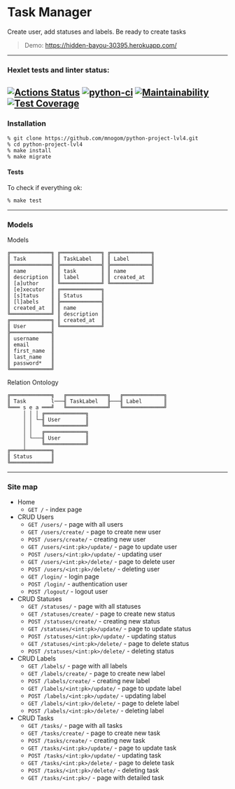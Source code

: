 # Task Manager
Create user, add statuses and labels. Be ready to create tasks
> Demo: https://hidden-bayou-30395.herokuapp.com/

---
### Hexlet tests and linter status:
[![Actions Status](https://github.com/mnogom/python-project-lvl4/workflows/hexlet-check/badge.svg)](https://github.com/mnogom/python-project-lvl4/actions)
[![python-ci](https://github.com/mnogom/python-project-lvl4/actions/workflows/python-ci.yaml/badge.svg)](https://github.com/mnogom/python-project-lvl4/actions/workflows/python-ci.yaml)
[![Maintainability](https://api.codeclimate.com/v1/badges/e026833e3bf6310ae6ff/maintainability)](https://codeclimate.com/github/mnogom/python-project-lvl4/maintainability)
[![Test Coverage](https://api.codeclimate.com/v1/badges/e026833e3bf6310ae6ff/test_coverage)](https://codeclimate.com/github/mnogom/python-project-lvl4/test_coverage)
---
### Installation
```commandline
% git clone https://github.com/mnogom/python-project-lvl4.git
% cd python-project-lvl4
% make install
% make migrate
```

[comment]: <> (* to deploying to heroku &#40;with [heroku cli]&#40;https://devcenter.heroku.com/articles/heroku-cli&#41;&#41;)
[comment]: <> (```commandline)
[comment]: <> (% heroku config:set DATABASE_URL=postgres://...)
[comment]: <> (% heroku config:set DISABLE_COLLECTSTATIC=0)
[comment]: <> (% heroku config:set DISABLE_POETRY_CREATE_RUNTIME_FILE=1)
[comment]: <> (% heroku config:set ENV=production)
[comment]: <> (% heroku config:set ROLLBAR_ACCESS_TOKEN=rollbar-api-token)
[comment]: <> (% heroku config:set SECRET_KEY=some-strong-secret-key)
[comment]: <> (% heroku config:set ALLOWED_HOSTS=hidden-bayou-30395.herokuapp.com)
[comment]: <> (```)

#### Tests
To check if everything ok:
```commandline
% make test
```

---
### Models
Models
```
╔═════════════╗ ╔═════════════╗ ╔═════════════╗
║ Task        ║ ║ TaskLabel   ║ ║ Label       ║
╠═════════════╣ ╠═════════════╣ ╠═════════════╣
║ name        ║ ║ task        ║ ║ name        ║
║ description ║ ║ label       ║ ║ created_at  ║
║ [a]uthor    ║ ╚═════════════╝ ╚═════════════╝
║ [e]xecutor  ║ ╔═════════════╗
║ [s]tatus    ║ ║ Status      ║
║ [l]abels    ║ ╠═════════════╣
║ created_at  ║ ║ name        ║
╚═════════════╝ ║ description ║
╔═════════════╗ ║ created_at  ║
║ User        ║ ╚═════════════╝
╠═════════════╣
║ username    ║
║ email       ║
║ first_name  ║
║ last_name   ║
║ password*   ║
╚═════════════╝
```
Relation Ontology
```
╔═════════════╗   ╔═════════════╗   ╔═════════════╗
║ Task        l───╢ TaskLabel   ╟───╢ Label       ║
╚═══ s e a ═══╝   ╚═════════════╝   ╚═════════════╝
     │ │ │ ╔═════════════╗           
     │ │ └─╢ User        ║           
     │ │   ╚═════════════╝           
     │ │   ╔═════════════╗
     │ └───╢ User        ║
     │     ╚═════════════╝
╔════╧════════╗
║ Status      ║
╚═════════════╝
```

---

### Site map

* Home
  * `GET /` - index page
* CRUD Users
  * `GET /users/` - page with all users
  * `GET /users/create/` - page to create new user
  * `POST /users/create/` - creating new user
  * `GET /users/<int:pk>/update/` - page to update user
  * `POST /users/<int:pk>/update/` - updating user
  * `GET /users/<int:pk>/delete/` - page to delete user
  * `POST /users/<int:pk>/delete/` - deleting user
  * `GET /login/` - login page
  * `POST /login/` - authentication user
  * `POST /logout/` - logout user
* CRUD Statuses
  * `GET /statuses/` - page with all statuses
  * `GET /statuses/create/` - page to create new status
  * `POST /statuses/create/` - creating new status
  * `GET /statuses/<int:pk>/update/` - page to update status
  * `POST /statuses/<int:pk>/update/` - updating status
  * `GET /statuses/<int:pk>/delete/` - page to delete status
  * `POST /statuses/<int:pk>/delete/` - deleting status
* CRUD Labels
  * `GET /labels/` - page with all labels
  * `GET /labels/create/` - page to create new label
  * `POST /labels/create/` - creating new label
  * `GET /labels/<int:pk>/update/` - page to update label
  * `POST /labels/<int:pk>/update/` - updating label
  * `GET /labels/<int:pk>/delete/` - page to delete label
  * `POST /labels/<int:pk>/delete/` - deleting label
* CRUD Tasks
  * `GET /tasks/` - page with all tasks
  * `GET /tasks/create/` - page to create new task
  * `POST /tasks/create/` - creating new task
  * `GET /tasks/<int:pk>/update/` - page to update task
  * `POST /tasks/<int:pk>/update/` - updating task
  * `GET /tasks/<int:pk>/delete/` - page to delete task
  * `POST /tasks/<int:pk>/delete/` - deleting task
  * `GET /tasks/<int:pk>/` - page with detailed task


